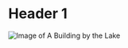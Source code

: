 # Header 1

![Image of A Building by the Lake]([https://octodex.github.com/images/yaktocat.png](https://th.bing.com/th/id/OIP.iSu2RcCcdm78xbxNDJMJSgHaEo?pid=ImgDet&rs=1)https://th.bing.com/th/id/OIP.iSu2RcCcdm78xbxNDJMJSgHaEo?pid=ImgDet&rs=1)
